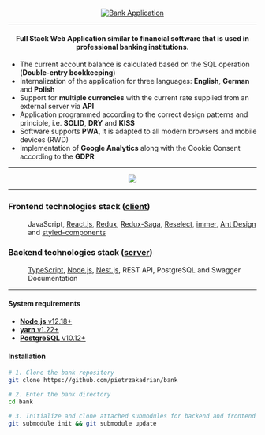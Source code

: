 <div align="center">
<br>
    <a href="https://bank.pietrzakadrian.com"> 
        <img src="https://images.pietrzakadrian.com/logo.png" alt="Bank Application"/>
    </a>


 <hr>
<h4>
Full Stack Web Application similar to financial software that is used in professional banking institutions.
</h4>

</div>

- The current account balance is calculated based on the SQL operation (**Double-entry bookkeeping**)
- Internalization of the application for three languages: **English**, **German** and **Polish**
- Support for **multiple currencies** with the current rate supplied from an external server via **API**
- Application programmed according to the correct design patterns and principle, i.e. **SOLID**, **DRY** and **KISS**
- Software supports **PWA**, it is adapted to all modern browsers and mobile devices (RWD)
- Implementation of **Google Analytics** along with the Cookie Consent according to the **GDPR**

<hr>

<div align="center">
    <img src="https://images.pietrzakadrian.com/app_dashboard.png"  />
</div>

<hr>

<dl>
  <h3>Frontend technologies stack (<a href="https://github.com/pietrzakadrian/bank-client"><strong>client</strong></a>)</h3>
  <dd>JavaScript, <a href="https://github.com/facebook/react">React.js</a>, <a href="https://github.com/reduxjs/react-redux">Redux</a>, <a href="https://github.com/redux-saga/redux-saga/">Redux-Saga</a>, <a href="https://github.com/reduxjs/reselect">Reselect</a>, <a href="https://github.com/immerjs/immer">immer</a>, <a href="https://github.com/ant-design/ant-design">Ant Design</a> and <a href="https://github.com/styled-components/styled-components">styled-components</a></dd>

  <h3>Backend technologies stack (<a href="https://github.com/pietrzakadrian/bank-server"><strong>server</strong></a>)</h3>
  <dd><a href="https://github.com/microsoft/TypeScript">TypeScript</a>, <a href="https://github.com/nodejs/node">Node.js</a>, <a href="https://github.com/nestjs/nest">Nest.js</a>, REST API, PostgreSQL and Swagger Documentation</dd>
</dl>

<hr>

<h4>System requirements</h4>

- [**Node.js** v12.18+](https://nodejs.org/en/)
- [**yarn** v1.22+](https://classic.yarnpkg.com/en/)
- [**PostgreSQL** v10.12+](https://www.postgresql.org/)

<h4>Installation</h4>

```bash
# 1. Clone the bank repository
git clone https://github.com/pietrzakadrian/bank

# 2. Enter the bank directory
cd bank

# 3. Initialize and clone attached submodules for backend and frontend app
git submodule init && git submodule update
```
